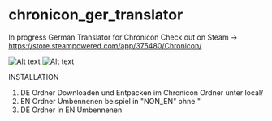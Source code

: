 # chronicon_ger_translator
In progress
German Translator for Chronicon 
Check out on Steam -> https://store.steampowered.com/app/375480/Chronicon/

![Alt text](https://snipboard.io/1PozKZ.jpg "Optional title")
![Alt text](https://snipboard.io/fNqacl.jpg "Optional title")




INSTALLATION

1) DE Ordner Downloaden und Entpacken im Chronicon Ordner unter local/
2) EN Ordner Umbennenen beispiel in "NON_EN" ohne "
3) DE Ordner in EN Umbennenen
